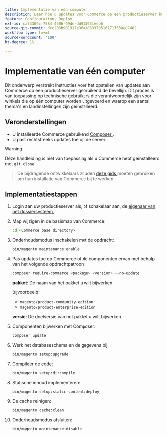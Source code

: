 ```yaml
---
title: Implementatie van één computer
description: Leer hoe u updates voor Commerce op een productieserver kunt implementeren via de opdrachtregel.
feature: Configuration, Deploy
exl-id: ca73309c-7584-4506-99de-dd933651eeb6
source-git-commit: dcc283b901917e3681863370516771763ae87462
workflow-type: tm+mt
source-wordcount: '180'
ht-degree: 1%

---
```


# Implementatie van één computer

Dit onderwerp verstrekt instructies voor het opstellen van updates aan Commerce op een productieserver gebruikend de bevellijn. Dit proces is van toepassing op technische gebruikers die verantwoordelijk zijn voor winkels die op één computer worden uitgevoerd en waarop een aantal thema&#39;s en landinstellingen zijn geïnstalleerd.

## Veronderstellingen

- U installeerde Commerce gebruikend [ Composer ](../../installation/composer.md).
- U past rechtstreeks updates toe op de server.

>[!WARNING]
>
>Deze handleiding is niet van toepassing als u Commerce hebt geïnstalleerd met `git clone` .
>>De bijdragende ontwikkelaars zouden [ deze gids ][install] moeten gebruiken om hun installatie van Commerce bij te werken.

## Implementatiestappen

1. Login aan uw productieserver als, of schakelaar aan, de [ eigenaar van het dossiersysteem ](../../installation/prerequisites/file-system/overview.md).

1. Map wijzigen in de basismap van Commerce:

   ```bash
   cd <Commerce base directory>
   ```

1. Onderhoudsmodus inschakelen met de opdracht:

   ```bash
   bin/magento maintenance:enable
   ```

1. Pas updates toe op Commerce of de componenten ervan met behulp van het volgende opdrachtpatroon:

   ```bash
   composer require-commerce <package> <version> --no-update
   ```

   **pakket**: De naam van het pakket u wilt bijwerken.

   Bijvoorbeeld:

   - `magento/product-community-edition`
   - `magento/product-enterprise-edition`

   **versie**: De doelversie van het pakket u wilt bijwerken.

1. Componenten bijwerken met Composer:

   ```bash
   composer update
   ```

1. Werk het databaseschema en de gegevens bij:

   ```bash
   bin/magento setup:upgrade
   ```

1. Compileer de code:

   ```bash
   bin/magento setup:di:compile
   ```

1. Statische inhoud implementeren:

   ```bash
   bin/magento setup:static-content:deploy
   ```

1. De cache reinigen:

   ```bash
   bin/magento cache:clean
   ```

1. Onderhoudsmodus afsluiten:

   ```bash
   bin/magento maintenance:disable
   ```

<!-- link definitions -->

[install]: https://developer.adobe.com/commerce/contributor/guides/install/update-dependencies/

